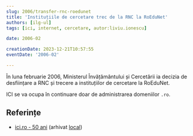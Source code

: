 ```yaml
---
slug: 2006/transfer-rnc-roedunet
title: 'Instituțiile de cercetare trec de la RNC la RoEduNet'
authors: [ilg-ul]
tags: [ici, internet, cercetare, autor:liviu.ionescu]

date: 2006-02

creationDate: 2023-12-21T10:57:55
eventDate: '2006-02'

---
```


În luna februarie 2006, Ministerul Învățământului și Cercetării ia decizia de
desființare a RNC și trecere a instituțiilor de cercetare la RoEduNet.

<!-- truncate -->

ICI se va ocupa în continuare doar de administrarea domeniilor `.ro`.

## Referințe

- [ici.ro - 50 ani](https://www.ici.ro/documents/24/ICI_Bucuresti-50_ani_tdHL8av.pdf)  (arhivat [local](https://cronica-it.github.io/arhiva/))
